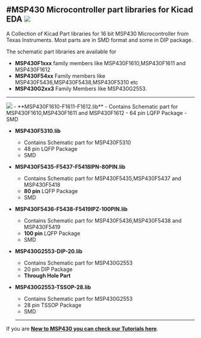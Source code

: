#MSP430 Microcontroller part libraries for Kicad EDA
<img src = "http://www.xanthium.in/sites/default/files/site-images/msp430-kicad-parts/kicad-msp430-part-library-download.jpg"/>
-----------------------------------------------------------------------------------------------
A Collection of Kicad Part libraries for 16 bit MSP430 Microcontroller from Texas Instruments.
Most parts are in SMD format and some in DIP package.

The schematic part libraries are available for

- **MSP430F1xxx** family members like MSP430F1610,MSP430F1611 and MSP430F1612
- **MSP430F54xx** Family members like MSP430F5436,MSP430F5438,MSP430F5310 etc
- **MSP430G2xx3** Family Members like MSP430G2553.

-------------------------------------------------------------------------------------------------
<img src = "http://www.xanthium.in/sites/default/files/site-images/msp430-kicad-parts/msp430f161x-msp430g2553-msp430f5436a-kicad-part-library.jpg "/>
- **MSP430F1610-F1611-F1612.lib**
  - Contains Schematic part for MSP430F1610,MSP430F1611 and MSP430F1612 
  - 64 pin LQFP Package 
  - SMD

- **MSP430F5310.lib**
  - Contains Schematic part for MSP430F5310
  - 48 pin LQFP Package 
  - SMD

- **MSP430F5435-F5437-F5418IPN-80PIN.lib**
  - Contains Schematic part for MSP430F5435,MSP430F5437 and MSP430F5418
  - **80 pin** LQFP Package 
  - SMD

- **MSP430F5436-F5438-F5419IPZ-100PIN.lib**
  - Contains Schematic part for MSP430F5436,MSP430F5438 and MSP430F5419
  - **100 pin** LQFP Package 
  - SMD
   
- **MSP430G2553-DIP-20.lib**
  - Contains Schematic part for MSP430G2553
  - 20 pin DIP Package 
  - **Through Hole Part**
  
- **MSP430G2553-TSSOP-28.lib**
  - Contains Schematic part for MSP430G2553
  - 28 pin TSSOP Package 
  - SMD
   
  ------------------------------------------------------------------------------------------------------------------------------------
If you are <a href = "http://www.xanthium.in/brief-introduction-msp430g2xxx-using-ti-launchpad-development-board">**New to MSP430 you can check our Tutorials here**</a>.
